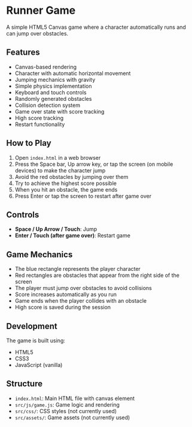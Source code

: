 # Runner Game

A simple HTML5 Canvas game where a character automatically runs and can jump over obstacles.

## Features

- Canvas-based rendering
- Character with automatic horizontal movement
- Jumping mechanics with gravity
- Simple physics implementation
- Keyboard and touch controls
- Randomly generated obstacles
- Collision detection system
- Game over state with score tracking
- High score tracking
- Restart functionality

## How to Play

1. Open `index.html` in a web browser
2. Press the Space bar, Up arrow key, or tap the screen (on mobile devices) to make the character jump
3. Avoid the red obstacles by jumping over them
4. Try to achieve the highest score possible
5. When you hit an obstacle, the game ends
6. Press Enter or tap the screen to restart after game over

## Controls

- **Space / Up Arrow / Touch**: Jump
- **Enter / Touch (after game over)**: Restart game

## Game Mechanics

- The blue rectangle represents the player character
- Red rectangles are obstacles that appear from the right side of the screen
- The player must jump over obstacles to avoid collisions
- Score increases automatically as you run
- Game ends when the player collides with an obstacle
- High score is saved during the session

## Development

The game is built using:
- HTML5
- CSS3
- JavaScript (vanilla)

## Structure

- `index.html`: Main HTML file with canvas element
- `src/js/game.js`: Game logic and rendering
- `src/css/`: CSS styles (not currently used)
- `src/assets/`: Game assets (not currently used) 